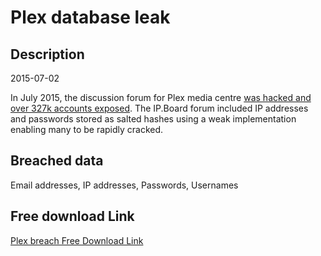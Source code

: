 # Plex database leak

## Description

2015-07-02

In July 2015, the discussion forum for Plex media centre <a href="https://blog.plex.tv/2015/07/02/security-notice-forum-user-password-resets" target="_blank" rel="noopener">was hacked and over 327k accounts exposed</a>. The IP.Board forum included IP addresses and passwords stored as salted hashes using a weak implementation enabling many to be rapidly cracked.

## Breached data

Email addresses, IP addresses, Passwords, Usernames

## Free download Link

[Plex breach Free Download Link](https://link-to.net/1229997/976.3946290052254/dynamic/?r=aHR0cHM6Ly93d3cubWVkaWFmaXJlLmNvbS92aWV3L0tCdFNMVjJReFA1SUpnUS9wbGV4LnR2L2ZpbGU=)